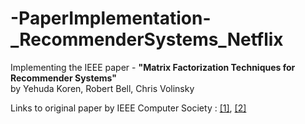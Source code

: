 # -PaperImplementation-_RecommenderSystems_Netflix
Implementing the IEEE paper - **"Matrix Factorization Techniques for Recommender Systems"**   
by Yehuda Koren, Robert Bell, Chris Volinsky   

Links to original paper by IEEE Computer Society : [[1]](https://ieeexplore.ieee.org/document/5197422), [[2]](https://datajobs.com/data-science-repo/Recommender-Systems-[Netflix].pdf) 

